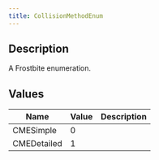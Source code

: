 ```yaml
---
title: CollisionMethodEnum
---
```

## Description

A Frostbite enumeration.

## Values

| Name        | Value | Description |
| ----------- | ----- | ----------- |
| CMESimple   | 0     |             |
| CMEDetailed | 1     |             |
